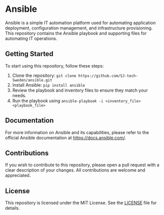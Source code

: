 # Ansible

Ansible is a simple IT automation platform used for automating application deployment, configuration management, and infrastructure provisioning. This repository contains the Ansible playbook and supporting files for automating IT operations.

## Getting Started

To start using this repository, follow these steps:

1. Clone the repository: `git clone https://github.com/SJ-tech-Sweden/ansible.git`
2. Install Ansible: `pip install ansible`
3. Review the playbook and inventory files to ensure they match your needs.
4. Run the playbook using `ansible-playbook -i <inventory_file> <playbook_file>`

## Documentation

For more information on Ansible and its capabilities, please refer to the official Ansible documentation at https://docs.ansible.com/.

## Contributions

If you wish to contribute to this repository, please open a pull request with a clear description of your changes. All contributions are welcome and appreciated.

## License

This repository is licensed under the MIT License. See the [LICENSE](LICENSE) file for details.
